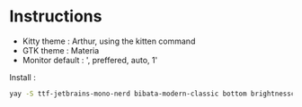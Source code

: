 # Instructions

- Kitty theme : Arthur, using the kitten command
- GTK theme : Materia
- Monitor default : ', preffered, auto, 1'

Install : 
```bash
yay -S ttf-jetbrains-mono-nerd bibata-modern-classic bottom brightnessctl cmake discord eza fastfetch fd fish git gnome-network-displays gnome-settings-daemon gst-plugins-bad gtk3 htop hypridle hyprland hyprlock hyprpicker hyprshot illogical-impulse-bibata-modern-classic-bin less libnotify libpulse libxpresent materia-gtk-theme myfetch ncspot otf-hermit-nerd neovim nemo networkmanager nwg-look pavucontrol pipewire pipewire-alsa pipewire-jack pipewire-pulse pulsemixer qogir-icon-theme starship swaync swww tree tumbler unzip vim waybar xkb-qwerty-fr zip
```
